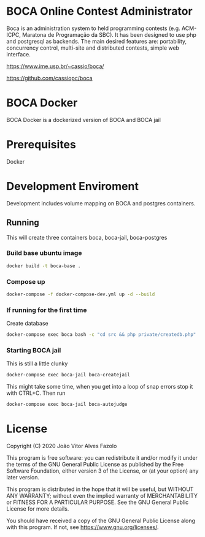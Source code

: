 # BOCA Online Contest Administrator
Boca is an administration system to held programming contests (e.g. ACM-ICPC, Maratona de Programação da SBC). It has been designed to use php and postgresql as backends. The main desired features are: portability, concurrency control, multi-site and distributed contests, simple web interface.

https://www.ime.usp.br/~cassio/boca/

https://github.com/cassiopc/boca

# BOCA Docker
BOCA Docker is a dockerized version of BOCA and BOCA jail

# Prerequisites
Docker

# Development Enviroment
Development includes volume mapping on BOCA and postgres containers.

## Running
This will create three containers boca, boca-jail, boca-postgres
### Build base ubuntu image
```bash
docker build -t boca-base .
```
### Compose up
```bash
docker-compose -f docker-compose-dev.yml up -d --build
```

### If running for the first time
Create database
```bash
docker-compose exec boca bash -c "cd src && php private/createdb.php"   
```

### Starting BOCA jail
This is still a little clunky

```bash
docker-compose exec boca-jail boca-createjail
```

This might take some time, when you get into a loop of snap errors stop it with CTRL+C. Then run

```bash
docker-compose exec boca-jail boca-autojudge
```


# License

Copyright (C) 2020 João Vitor Alves Fazolo

This program is free software: you can redistribute it and/or modify
it under the terms of the GNU General Public License as published by
the Free Software Foundation, either version 3 of the License, or
(at your option) any later version.

This program is distributed in the hope that it will be useful,
but WITHOUT ANY WARRANTY; without even the implied warranty of
MERCHANTABILITY or FITNESS FOR A PARTICULAR PURPOSE.  See the
GNU General Public License for more details.

You should have received a copy of the GNU General Public License
along with this program.  If not, see https://www.gnu.org/licenses/.



